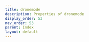 ```yaml
---
title: dronemode
description: Properties of dronemode
display_order: 53
nav_order: 53
parent: Index
layout: default
---
```



